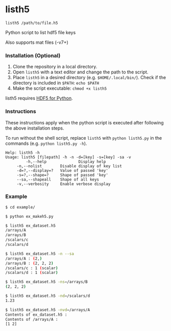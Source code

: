 # listh5

```
listh5 /path/to/file.h5
```

Python script to list hdf5 file keys

Also supports mat files (-v7+)

### Installation (Optional)
1. Clone the repository in a local directory.
2. Open `listh5` with a text editor and change the path to the script.
3. Place `listh5` in a desired directory (e.g. `$HOME/.local/bin/`). Check if the directory is included in `$PATH`: `echo $PATH`
4. Make the script executable: `chmod +x listh5`

listh5 requires [HDF5 for Python](https://www.h5py.org/).

### Instructions
These instructions apply when the python script is executed after following the above installation steps.

To run without the shell script, replace `listh5` with `python listh5.py` in the commands (e.g. `python listh5.py -h`).

```
Help: listh5 -h
Usage: listh5 [filepath] -h -n -d=[key] -s=[key] -sa -v 
         -h,--help              Display help
	 -n,--nolist		Disable display of key list
	 -d=?,--display=?	Value of passed 'key'
	 -s=?,--shape=?		Shape of passed 'key'
	 --sa,--shapeall	Shape of all keys
	 -v,--verbosity		Enable verbose display
```

### Example

```bash
$ cd example/

$ python ex_makeh5.py

$ listh5 ex_dataset.h5 
/arrays/A
/arrays/B
/scalars/c
/scalars/d

$ listh5 ex_dataset.h5 -n --sa
/arrays/A : (2,)
/arrays/B : (2, 2, 2)
/scalars/c : 1 (scalar)
/scalars/d : 1 (scalar)

$ listh5 ex_dataset.h5 -ns=/arrays/B
(2, 2, 2)

$ listh5 ex_dataset.h5 -nd=/scalars/d
1.23

$ listh5 ex_dataset.h5 -nvd=/arrays/A
Contents of ex_dataset.h5 :
Contents of /arrays/A :
[1 2]
```
